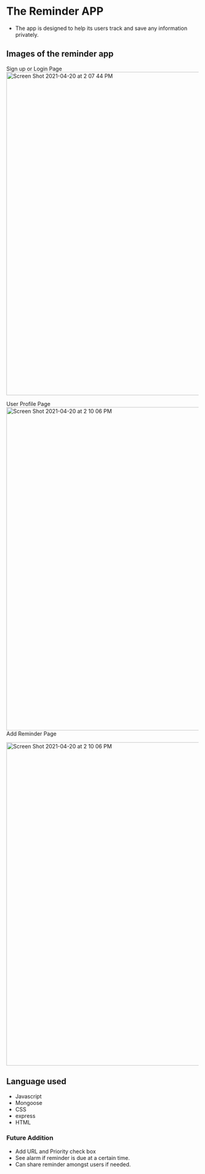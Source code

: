 # The Reminder APP

- The app is designed to help its users track and save any information privately. 

## Images of the reminder app
Sign up or Login Page
<img width="846" alt="Screen Shot 2021-04-20 at 2 07 44 PM" src="https://user-images.githubusercontent.com/63335946/115464421-e6fd3700-a1e1-11eb-91bb-b7ed0a37e84a.png">

User Profile Page
<img width="846" alt="Screen Shot 2021-04-20 at 2 10 06 PM" src="https://user-images.githubusercontent.com/63335946/115464573-24fa5b00-a1e2-11eb-9336-36989264369e.png">
Add Reminder Page

<img width="846" alt="Screen Shot 2021-04-20 at 2 10 06 PM" src="https://user-images.githubusercontent.com/63335946/115464573-24fa5b00-a1e2-11eb-9336-36989264369e.png">

## Language used
- Javascript
- Mongoose
- CSS
- express
- HTML

### Future Addition
- Add URL and Priority check box
- See alarm if reminder is due at a certain time.
- Can share reminder amongst users if needed. 
